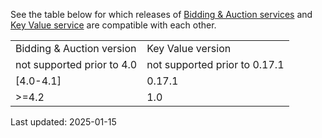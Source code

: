 See the table below for which releases of [Bidding & Auction services](https://github.com/privacysandbox/protected-auction-services-docs/blob/main/bidding_auction_services_api.md) and  [Key Value service](https://github.com/privacysandbox/protected-auction-key-value-service/tree/main) are compatible with each other.

<table>
  <tr>
   <td>Bidding & Auction version
   </td>
   <td>Key Value version
   </td>
  </tr>
  <tr>
   <td> not supported prior to 4.0
   </td>
   <td> not supported prior to 0.17.1
   </td>
  </tr>
  <tr>
   <td>[4.0-4.1]
   </td>
   <td>0.17.1
   </td>
  </tr>
  <tr>
   <td>>=4.2
   </td>
   <td>1.0
   </td>
  </tr>
</table>

Last updated: 2025-01-15

